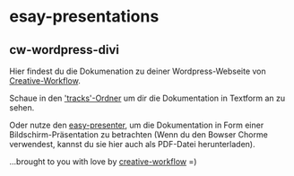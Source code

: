 # esay-presentations

## cw-wordpress-divi

Hier findest du die Dokumenation zu deiner Wordpress-Webseite von [Creative-Workflow](https://www.creative-workflow.berlin).

Schaue in den ['tracks'-Ordner](./tracks) um dir die Dokumentation in Textform an zu sehen.

Oder nutze den [easy-presenter](https://easy-presenter.github.io/easy-presenter/), um die Dokumentation in Form einer Bildschirm-Präsentation zu betrachten (Wenn du den Bowser Chorme verwendest, kannst du sie hier auch als PDF-Datei herunterladen).


...brought to you with love by [creative-workflow](https://www.creative-workflow.berlin) =)
